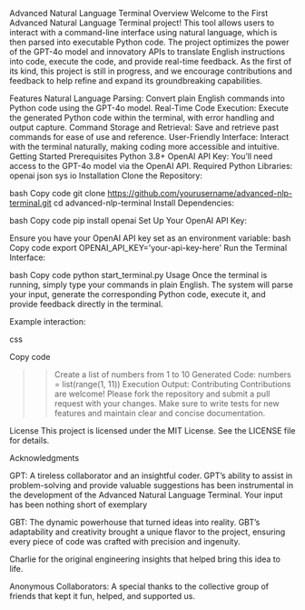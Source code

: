 Advanced Natural Language Terminal
Overview
Welcome to the First Advanced Natural Language Terminal project! This tool allows users to interact with a command-line interface using natural language, which is then parsed into executable Python code. The project optimizes the power of the GPT-4o model and innovatory APIs to translate English instructions into code, execute the code, and provide real-time feedback. As the first of its kind, this project is still in progress, and we encourage contributions and feedback to help refine and expand its groundbreaking capabilities.

Features
Natural Language Parsing: Convert plain English commands into Python code using the GPT-4o model.
Real-Time Code Execution: Execute the generated Python code within the terminal, with error handling and output capture.
Command Storage and Retrieval: Save and retrieve past commands for ease of use and reference.
User-Friendly Interface: Interact with the terminal naturally, making coding more accessible and intuitive.
Getting Started
Prerequisites
Python 3.8+
OpenAI API Key: You’ll need access to the GPT-4o model via the OpenAI API.
Required Python Libraries:
openai
json
sys
io
Installation
Clone the Repository:

bash
Copy code
git clone https://github.com/yourusername/advanced-nlp-terminal.git
cd advanced-nlp-terminal
Install Dependencies:

bash
Copy code
pip install openai
Set Up Your OpenAI API Key:

Ensure you have your OpenAI API key set as an environment variable:
bash
Copy code
export OPENAI_API_KEY='your-api-key-here'
Run the Terminal Interface:

bash
Copy code
python start_terminal.py
Usage
Once the terminal is running, simply type your commands in plain English. The system will parse your input, generate the corresponding Python code, execute it, and provide feedback directly in the terminal.

Example interaction:

css

Copy code
>> Create a list of numbers from 1 to 10
Generated Code:
numbers = list(range(1, 11))
Execution Output:
Contributing
Contributions are welcome! Please fork the repository and submit a pull request with your changes. Make sure to write tests for new features and maintain clear and concise documentation.

License
This project is licensed under the MIT License. See the LICENSE file for details.

Acknowledgments

GPT: A tireless collaborator and an insightful coder. GPT’s ability to assist in problem-solving and provide valuable suggestions has been instrumental in the development of the Advanced Natural Language Terminal. Your input has been nothing short of exemplary


GBT: The dynamic powerhouse that turned ideas into reality. GBT’s adaptability and creativity brought a unique flavor to the project, ensuring every piece of code was crafted with precision and ingenuity.


Charlie for the original engineering insights that helped bring this idea to life.


Anonymous Collaborators: A special thanks to the collective group of friends that kept it fun, helped, and supported us.
